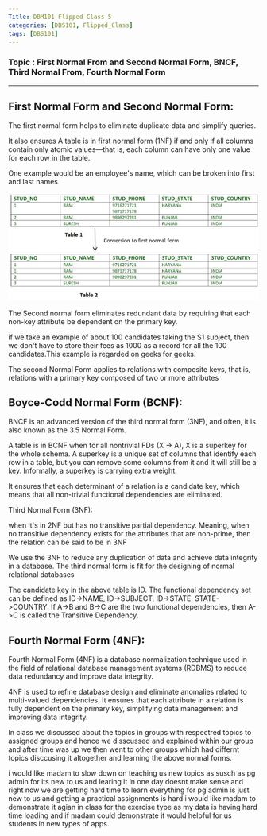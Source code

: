 ```yaml
---
Title: DBM101 Flipped Class 5
categories: [DBS101, Flipped_Class]
tags: [DBS101]
---
```


### Topic : First Normal From and Second Normal Form, BNCF, Third Normal From, Fourth Normal Form
---

## First Normal Form and Second Normal Form:

The first normal form helps to eliminate duplicate data and simplify queries.

It also ensures A table is in first normal form (1NF) if and only if all columns contain only atomic values—that is, each column can have only one value for each row in the table.


One example would be an employee's name, which can be broken into first and last names

![alt text](../Normalisation_normalforms_1.jpg)

The Second normal form eliminates redundant data by requiring that each non-key attribute be dependent on the primary key. 

 if we take an example of about 100 candidates taking the S1 subject, then we don't have to store their fees as 1000 as a record for all the 100 candidates.This example is regarded on geeks for geeks.

 The second Normal Form applies to relations with composite keys, that is, relations with a primary key composed of two or more attributes

<!-- ![alt text](/Second-Normal-Form-1.png) -->

## Boyce-Codd Normal Form (BCNF):

BNCF is an advanced version of the third normal form (3NF), and often, it is also known as the 3.5 Normal Form. 


A table is in BCNF when for all nontrivial FDs (X → A), X is a superkey for the whole schema. A superkey is a unique set of columns that identify each row in a table, but you can remove some columns from it and it will still be a key. Informally, a superkey is carrying extra weight.

It ensures that each determinant of a relation is a candidate key, which means that all non-trivial functional dependencies are eliminated.

<!-- ![alt text](/1_RnO5p0n3bSeCTiiVCrOr6w.png) -->

Third Normal Form (3NF):

when it's in 2NF but has no transitive partial dependency. Meaning, when no transitive dependency exists for the attributes that are non-prime, then the relation can be said to be in 3NF

We use the 3NF to reduce any duplication of data and achieve data integrity in a database. The third normal form is fit for the designing of normal relational databases

The candidate key in the above table is ID. The functional dependency set can be defined as ID->NAME, ID->SUBJECT, ID->STATE, STATE->COUNTRY. If A->B and B->C are the two functional dependencies, then A->C is called the Transitive Dependency.

<!-- ![alt text](/images.jpeg) -->

## Fourth Normal Form (4NF):

Fourth Normal Form (4NF) is a database normalization technique used in the field of relational database management systems (RDBMS) to reduce data redundancy and improve data integrity.

4NF is used to refine database design and eliminate anomalies related to multi-valued dependencies. It ensures that each attribute in a relation is fully dependent on the primary key, simplifying data management and improving data integrity.

<!-- ![alt text](/Fourth-normal-form.jpg) -->

In class we discussed about the topics in groups with respectred topics to assigned groups and hence we disscussed and explained within our group and after time was up we then went to other groups which had differnt topics disccusing it altogether and learning the above normal forms.

i would like madam to slow down on teaching us new topics as susch as pg admin for its new to us and learing it in one day doesnt make sense and right now we are getting hard time to learn everything for pg admin is just new to us and getting a practical assignments is hard i would like madam to demonstrate it agian in class for the exercise type as my data is having hard time loading and if madam could demonstrate it would helpful for us students in new types of apps.
